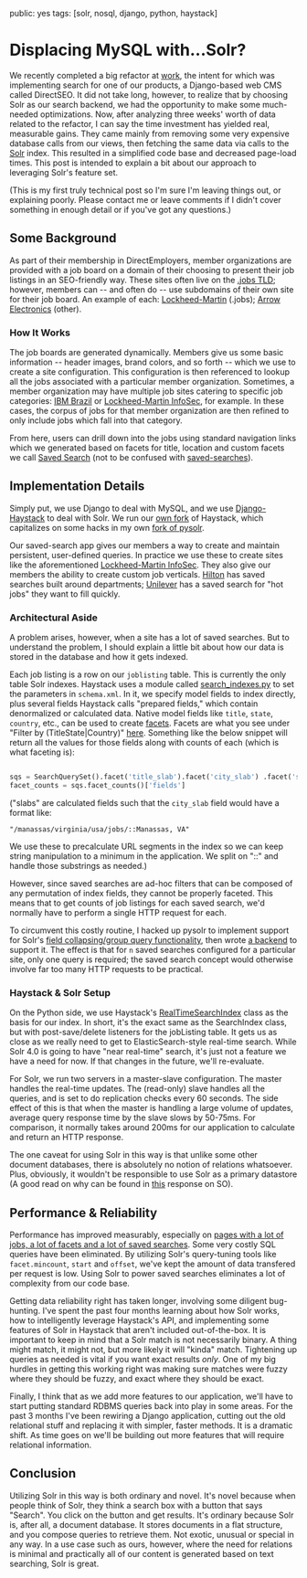 public: yes
tags: [solr, nosql, django, python, haystack]

Displacing MySQL with...Solr?
=============================

We recently completed a big refactor at [work](http://directemployers.org), the intent for which was implementing search for one of our products, a Django-based web CMS called DirectSEO. It did not take long, however, to realize that by choosing Solr as our search backend, we had the opportunity to make some much-needed optimizations. Now, after analyzing three weeks' worth of data related to the refactor, I can say the time investment has yielded real, measurable gains. They came mainly from removing some very expensive database calls from our views, then fetching the same data via calls to the [Solr](http://lucene.apache.org/solr/) index. This resulted in a simplified code base and decreased page-load times. This post is intended to explain a bit about our approach to leveraging Solr's feature set.

(This is my first truly technical post so I'm sure I'm leaving things out, or explaining poorly. Please contact me or leave comments if I didn't cover something in enough detail or if you've got any questions.)

Some Background
---------------

As part of their membership in DirectEmployers, member organizations are provided with a job board on a domain of their choosing to present their job listings in an SEO-friendly way. These sites often live on the [.jobs TLD](http://en.wikipedia.org/wiki/.jobs); however, members can -- and often do -- use subdomains of their own site for their job board. An example of each: [Lockheed-Martin](http://lockheedmartin.jobs) (.jobs); [Arrow Electronics](http://jobsearch.arrow.com) (other).

### How It Works

The job boards are generated dynamically. Members give us some basic information -- header images, brand colors, and so forth -- which we use to create a site configuration. This configuration is then referenced to lookup all the jobs associated with a particular member organization. Sometimes, a member organization may have multiple job sites catering to specific job categories: [IBM Brazil](http://ibm-brazil.jobs) or [Lockheed-Martin InfoSec](http://lockheedmartin-infosec.jobs), for example. In these cases, the corpus of jobs for that member organization are then refined to only include jobs which fall into that category.

From here, users can drill down into the jobs using standard navigation links which we generated based on facets for title, location and custom facets we call [Saved Search](https://github.com/DirectEmployers/saved-search) (not to be confused with [saved-searches](https://github.com/toastdriven/saved_searches)).

Implementation Details
----------------------

Simply put, we use Django to deal with MySQL, and we use [Django-Haystack](http://haystacksearch.org) to deal with Solr. We run our [own fork](https://github.com/DirectEmployers/django-haystack) of Haystack, which capitalizes on some hacks in my own [fork of pysolr](https://github.com/mattdeboard/pysolr).

Our saved-search app gives our members a way to create and maintain persistent, user-defined queries. In practice we use these to create sites like the aforementioned [Lockheed-Martin InfoSec](http://lockheedmartin-infosec.jobs). They also give our members the ability to create custom job verticals. [Hilton](http://hiltonworldwide.jobs) has saved searches built around departments; [Unilever](http://unilevercareers.jobs) has a saved search for "hot jobs" they want to fill quickly.

### Architectural Aside

A problem arises, however, when a site has a lot of saved searches. But to understand the problem, I should explain a little bit about how our data is stored in the database and how it gets indexed.

Each job listing is a row on our `joblisting` table. This is currently the only table Solr indexes. Haystack uses a module called [search_indexes.py](http://p.mattdeboard.net/search_indexes.py.html) to set the parameters in `schema.xml`. In it, we specify model fields to index directly, plus several fields Haystack calls "prepared fields," which contain denormalized or calculated data. Native model fields like `title`, `state`, `country`, etc., can be used to create [facets](http://www.lucidimagination.com/devzone/technical-articles/faceted-search-solr). Facets are what you see under "Filter by (TitleState|Country)" [here](http://arinc.jobs/). Something like the below snippet will return all the values for those fields along with counts of each (which is what faceting is):

```python

sqs = SearchQuerySet().facet('title_slab').facet('city_slab') .facet('state_slab').facet('country_slab')
facet_counts = sqs.facet_counts()['fields']
```

("slabs" are calculated fields such that the `city_slab` field would have a format like:

    "/manassas/virginia/usa/jobs/::Manassas, VA"

We use these to precalculate URL segments in the index so we can keep string manipulation to a minimum in the application. We split on "::" and handle those substrings as needed.)

However, since saved searches are ad-hoc filters that can be composed of any permutation of index fields, they cannot be properly faceted. This means that to get counts of job listings for each saved search, we'd normally have to perform a single HTTP request for each.

To circumvent this costly routine, I hacked up pysolr to implement support for Solr's [field collapsing/group query functionality](http://wiki.apache.org/solr/FieldCollapsing), then wrote [a backend](https://github.com/DirectEmployers/saved-search/blob/master/saved_search/groupsearch.py) to support it. The effect is that for `n` saved searches configured for a particular site, only one query is required; the saved search concept would otherwise involve far too many HTTP requests to be practical.

### Haystack & Solr Setup

On the Python side, we use Haystack's [RealTimeSearchIndex](http://docs.haystacksearch.org/dev/searchindex_api.html#realtimesearchindex) class as the basis for our index. In short, it's the exact same as the SearchIndex class, but with post-save/delete listeners for the jobListing table. It gets us as close as we really need to get to ElasticSearch-style real-time search. While Solr 4.0 is going to have "near real-time" search, it's just not a feature we have a need for now. If that changes in the future, we'll re-evaluate.

For Solr, we run two servers in a master-slave configuration. The master handles the real-time updates. The (read-only) slave handles all the queries, and is set to do replication checks every 60 seconds. The side effect of this is that when the master is handling a large volume of updates, average query response time by the slave slows by 50-75ms. For comparison, it normally takes around 200ms for our application to calculate and return an HTTP response.

The one caveat for using Solr in this way is that unlike some other document databases, there is absolutely no notion of relations whatsoever. Plus, obviously, it wouldn't be responsible to use Solr as a primary datastore (A good read on why can be found in [this](http://stackoverflow.com/questions/4960952/when-to-consider-solr/4961973#4961973) response on SO).

Performance & Reliability
-------------------------

Performance has improved measurably, especially on [pages with a lot of jobs, a lot of facets and a lot of saved searches](http://lockheedmartin.jobs). Some very costly SQL queries have been eliminated. By utilizing Solr's query-tuning tools like `facet.mincount`, `start` and `offset`, we've kept the amount of data transfered per request is low. Using Solr to power saved searches eliminates a lot of complexity from our code base.

Getting data reliability right has taken longer, involving some diligent bug-hunting. I've spent the past four months learning about how Solr works, how to intelligently leverage Haystack's API, and implementing some features of Solr in Haystack that aren't included out-of-the-box. It is important to keep in mind that a Solr match is not necessarily binary. A thing might match, it might not, but more likely it will "kinda" match. Tightening up queries as needed is vital if you want exact results *only*. One of my big hurdles in getting this working right was making sure matches were fuzzy where they should be fuzzy, and exact where they should be exact.

Finally, I think that as we add more features to our application, we'll have to start putting standard RDBMS queries back into play in some areas. For the past 3 months I've been rewiring a Django application, cutting out the old relational stuff and replacing it with simpler, faster methods. It is a dramatic shift. As time goes on we'll be building out more features that will require relational information.

Conclusion
----------

Utilizing Solr in this way is both ordinary and novel. It's novel because when people think of Solr, they think a search box with a button that says "Search". You click on the button and get results. It's ordinary because Solr is, after all, a document database. It stores documents in a flat structure, and you compose queries to retrieve them. Not exotic, unusual or special in any way. In a use case such as ours, however, where the need for relations is minimal and practically all of our content is generated based on text searching, Solr is great.
